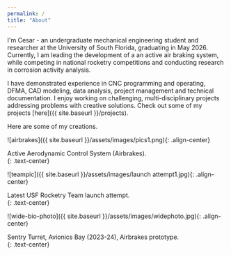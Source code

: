 ```yaml
---
permalink: /
title: "About"
---
```

I'm Cesar - an undergraduate mechanical engineering student and researcher at the University of South Florida, graduating in May 2026. Currently, I am leading the development of a an active air braking system, while competing in national rocketry competitions and conducting research in corrosion activity analysis.

I have demonstrated experience in CNC programming and operating, DFMA, CAD modeling, data analysis, project management and technical documentation. I enjoy working on challenging, multi-disciplinary projects addressing problems with creative solutions. Check out some of my projects [here]({{ site.baseurl }}/projects).

Here are some of my creations.

![airbrakes]({{ site.baseurl }}/assets/images/pics1.png){: .align-center}
<figcaption>Active Aerodynamic Control System (Airbrakes).</figcaption>{: .text-center}

![teampic]({{ site.baseurl }}/assets/images/launch attempt1.jpg){: .align-center}
<figcaption>Latest USF Rocketry Team launch attempt.</figcaption>{: .text-center}

![wide-bio-photo]({{ site.baseurl }}/assets/images/widephoto.jpg){: .align-center}
<figcaption>Sentry Turret, Avionics Bay (2023-24), Airbrakes prototype.</figcaption>{: .text-center}